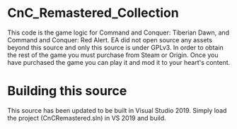 # CnC_Remastered_Collection

This code is the game logic for Command and Conquer: Tiberian Dawn, and Command and Conquer: Red Alert. EA did not open source any assets beyond this source and only this source is under GPLv3. In order to obtain the rest of the game you must purchase from Steam or Origin. Once you have purchased the game you can play it and mod it to your heart's content.

# Building this source

This source has been updated to be built in Visual Studio 2019. Simply load the project (CnCRemastered.sln) in VS 2019 and build.
